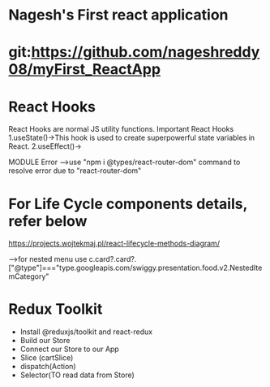 # Nagesh's First react application
# git:https://github.com/nageshreddy08/myFirst_ReactApp  


# React Hooks
React Hooks are normal JS utility functions.
Important React Hooks
1.useState()->This hook is used to create superpowerful state variables in React.
2.useEffect()->


MODULE Error
-->use "npm i @types/react-router-dom" command to resolve error due to "react-router-dom"

# For Life Cycle components details, refer below
https://projects.wojtekmaj.pl/react-lifecycle-methods-diagram/


-->for nested menu
use  c.card?.card?.["@type"]==="type.googleapis.com/swiggy.presentation.food.v2.NestedItemCategory"

# Redux Toolkit
- Install @reduxjs/toolkit and react-redux
- Build our Store
- Connect our Store to our App
- Slice (cartSlice)
- dispatch(Action)
- Selector(TO read data from Store)